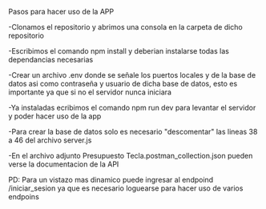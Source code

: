 Pasos para hacer uso de la APP

-Clonamos el repositorio y abrimos una consola en la carpeta de dicho repositorio

-Escribimos el comando npm install y deberian instalarse todas las dependancias necesarias

-Crear un archivo .env donde se señale los puertos locales y de la base de datos asi como contraseña y usuario de dicha base de datos, esto es importante ya que si no el servidor nunca iniciara

-Ya instaladas ecribimos el comando npm run dev para levantar el servidor y poder hacer uso de la app

-Para crear la base de datos solo es necesario "descomentar" las lineas 38 a 46 del archivo server.js

-En el archivo adjunto Presupuesto Tecla.postman_collection.json pueden verse la documentacion de la API


PD:
Para un vistazo mas dinamico puede ingresar al endpoind /iniciar_sesion ya que es necesario loguearse para hacer uso de varios endpoins
